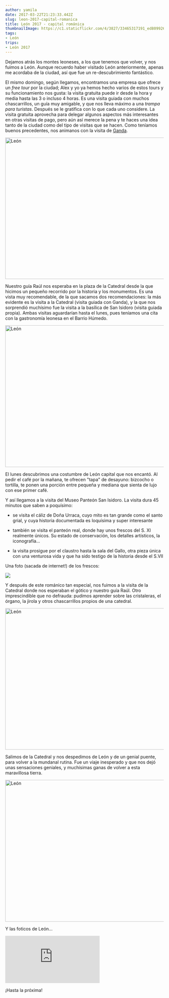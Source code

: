 ```yaml
---
author: yamila
date: 2017-03-22T21:23:33.442Z
slug: leon-2017-capital-romanica
title: León 2017 - capital románica
thumbnailImage: https://c1.staticflickr.com/4/3827/33465317191_ed8099267d_c.jpg
tags:
- León
trips:
- León 2017
---
```


Dejamos atrás los montes leoneses, a los que tenemos que volver, y nos fuimos a León. Aunque recuerdo haber visitado León anteriormente, apenas me acordaba de la ciudad, así que fue un re-descubrimiento fantástico.

El mismo domingo, según llegamos, encontramos una empresa que ofrece un <em>free tour</em> por la ciudad; Alex y yo ya hemos hecho varios de estos tours y su funcionamiento nos gusta: la visita gratuita puede ir desde la hora y media hasta las 3 o incluso 4 horas. Es una visita guiada con muchos chascarrillos, un guía muy amigable, y que nos lleva máximo a una <em>trampa para turistas</em>. Después se le gratifica con lo que cada uno considere. La visita gratuita aprovecha para delegar algunos aspectos más interesantes en otras visitas de pago, pero aún así merece la pena y te haces una idea tanto de la ciudad como del tipo de visitas que se hacen. Como teníamos buenos precedentes, nos animanos con la visita de <a href="http://visitasguiadasoficiales.com/" target="_new">Ganda</a>.

<img src="https://c1.staticflickr.com/4/3827/33465317191_ed8099267d_c.jpg" width="800" height="449" alt="León">

Nuestro guía Raúl nos esperaba en la plaza de la Catedral desde la que hicimos un pequeño recorrido por la historia y los monumentos. Es una vista muy recomendable, de la que sacamos dos recomendaciones: la más evidente es la visita a la Catedral (visita guiada con Ganda), y la que nos sorprendió muchísimo fue la visita a la basílica de San Isidoro (visita guiada propia). Ambas visitas aguardarían hasta el lunes, pues teníamos una cita con la gastronomía leonesa en el Barrio Húmedo.

<img src="https://c1.staticflickr.com/4/3684/33593979225_4709203817_c.jpg" width="800" height="450" alt="León">

El lunes descubrimos una costumbre de León capital que nos encantó. Al pedir el café por la mañana, te ofrecen "tapa" de desayuno: bizcocho o tortilla, te ponen una porción entre pequeña y mediana que sienta de lujo con ese primer café.

Y así llegamos a la visita del Museo Panteón San Isidoro. La visita dura 45 minutos que saben a poquísimo:

- se visita el cáliz de Doña Urraca, cuyo mito es tan grande como el santo grial, y cuya historia documentada es loquísima y super interesante

- también se visita el panteón real, donde hay unos frescos del S. XI realmente únicos. Su estado de conservación, los detalles artísticos, la iconografía...

- la visita prosigue por el claustro hasta la sala del Gallo, otra pieza única con una venturosa vida y que ha sido testigo de la historia desde el S.VII

Una foto (sacada de internet!) de los frescos:

<img src="http://static.wixstatic.com/media/96a189_d29b28da08d44862a68e1bae5210a241.jpg_srz_960_1371_85_22_0.50_1.20_0.00_jpg_srz" />

Y después de este románico tan especial, nos fuimos a la visita de la Catedral donde nos esperaban el gótico y nuestro guía Raúl. Otro imprescindible que no defrauda: pudimos aprender sobre las cristaleras, el órgano, la jirola y otros chascarrillos propios de una catedral.

<img src="https://c1.staticflickr.com/3/2874/32751475454_b42608f6d9_c.jpg" width="800" height="449" alt="León">

Salimos de la Catedral y nos despedimos de León y de un genial puente, para volver a la mundanal rutina. Fue un viaje inesperado y que nos dejó unas sensaciones geniales, y muchísimas ganas de volver a esta maravillosa tierra.

<img src="https://c1.staticflickr.com/3/2858/33465189131_a680ff296b_c.jpg" width="800" height="450" alt="León">

Y las foticos de León...

<div class='embed-container'><iframe src='https://www.flickr.com/photos/125687915@N08/albums/72157681625486846/player' frameborder='0' allowfullscreen webkitallowfullscreen mozallowfullscreen oallowfullscreen msallowfullscreen></iframe></div>

¡Hasta la próxima!



